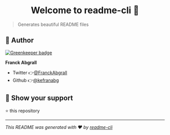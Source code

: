 <h1 align="center">Welcome to readme-cli 👋</h1>

> Generates beautiful README files

## 👤 Author

[![Greenkeeper badge](https://badges.greenkeeper.io/kefranabg/readme-cli.svg)](https://greenkeeper.io/)

**Franck Abgrall**

- Twitter 👉[@FranckAbgrall](https://twitter.com/FranckAbgrall)
- Github 👉[@kefranabg](https://github.com/kefranabg)

## 🙏 Show your support

⭐️ this repository

---

_This README was generated with ❤️ by [readme-cli](https://github.com/kefranabg/readme-cli)_
